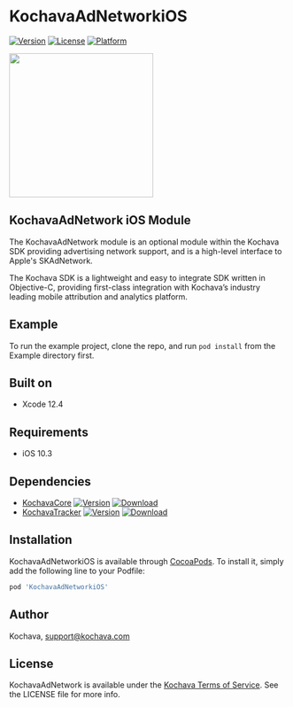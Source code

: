 # KochavaAdNetworkiOS

[![Version](https://img.shields.io/cocoapods/v/KochavaAdNetworkiOS.svg?style=flat)](https://cocoapods.org/pods/KochavaAdNetworkiOS)
[![License](https://img.shields.io/cocoapods/l/KochavaAdNetworkiOS.svg?style=flat)](https://cocoapods.org/pods/KochavaAdNetworkiOS)
[![Platform](https://img.shields.io/cocoapods/p/KochavaAdNetworkiOS.svg?style=flat)](https://cocoapods.org/pods/KochavaAdNetworkiOS)

<img src="https://storage.googleapis.com/kochava-web/2016/07/Kochava-horizontal-black-800x154.png" width="260" />

## KochavaAdNetwork iOS Module

The KochavaAdNetwork module is an optional module within the Kochava SDK providing advertising network support, and is a high-level interface to Apple's SKAdNetwork.

The Kochava SDK is a lightweight and easy to integrate SDK written in Objective-C, providing first-class integration with Kochava’s industry leading mobile attribution and analytics platform.

## Example

To run the example project, clone the repo, and run `pod install` from the Example directory first.

## Built on

* Xcode 12.4

## Requirements

* iOS 10.3

## Dependencies

* [KochavaCore](https://cocoapods.org/pods/KochavaCoreiOS)
[![Version](https://img.shields.io/cocoapods/v/KochavaCoreiOS.svg?style=flat)](https://cocoapods.org/pods/KochavaCoreiOS) [ ![Download](https://api.bintray.com/packages/kochava/apple/core/images/download.svg) ](https://bintray.com/kochava/apple/core/_latestVersion)
* [KochavaTracker](https://cocoapods.org/pods/KochavaTrackeriOS)
[![Version](https://img.shields.io/cocoapods/v/KochavaTrackeriOS.svg?style=flat)](https://cocoapods.org/pods/KochavaTrackeriOS) [ ![Download](https://api.bintray.com/packages/kochava/apple/tracker/images/download.svg) ](https://bintray.com/kochava/apple/tracker/_latestVersion)

## Installation

KochavaAdNetworkiOS is available through [CocoaPods](https://cocoapods.org).
To install it, simply add the following line to your Podfile:

```ruby
pod 'KochavaAdNetworkiOS'
```

## Author

Kochava, support@kochava.com

## License

KochavaAdNetwork is available under the [Kochava Terms of Service](https://www.kochava.com/terms-of-service/). See the LICENSE file for more info.
